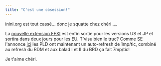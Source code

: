 ```yaml
---
title: "C'est une obsession!"
---
```


inini.org est tout cassé... donc je squatte chez chéri ._.

La [nouvelle extension FFXI](http://www.playonline.com/ff11us/ahturhgan) est
enfin sortie pour les versions US et JP et sortira dans deux jours pour les
EU. T'visu bien le truc? Comme SE l'annonce
[ici](http://www.playonline.com/pcd/update/ff11fr/20060418cJVAT1/detail.html)
les PLD ont maintenant un auto-refresh de 1mp/tic, combiné au refresh du RDM
et aux balad I et II du BRD ça fait 7mp/tic!

Je t'aime chéri.

